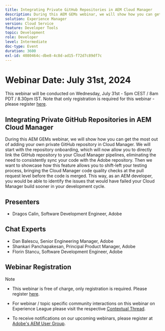 ```yaml
---
title: Integrating Private GitHub Repositories in AEM Cloud Manager
description: During this AEM GEMs webinar, we will show how you can get the most out of adding your own private GitHub repository in Cloud Manager. We will start with the repository onboarding, which will now allow you to directly link the GitHub repository to your Cloud Manager pipelines, eliminating the need to consistently sync your code with the Adobe repository. Then we want to showcase how this feature allows you to shift-left your testing process, bringing the Cloud Manager code quality checks at the pull request level before the code is merged. This way, as an AEM developer, you would be able to identify the issues that would have failed your Cloud Manager build sooner in your development cycle.
solution: Experience Manager
version: Cloud Service
feature: Developer Tools
topic: Development
role: Developer
level: Intermediate
doc-type: Event
duration: 3600
exl-id: 4080464c-dbe8-4c8d-ad15-f72d7c89df7c
---
```

# Webinar Date: July 31st, 2024

This webinar will be conducted on Wednesday, July 31st - 5pm CEST / 8am PDT / 8.30pm IST. Note that only registration is required for this webinar - please register [here](https://adobe.ly/3LmXfGk).

## Integrating Private GitHub Repositories in AEM Cloud Manager

During this AEM GEMs webinar, we will show how you can get the most out of adding your own private GitHub repository in Cloud Manager. We will start with the repository onboarding, which will now allow you to directly link the GitHub repository to your Cloud Manager pipelines, eliminating the need to consistently sync your code with the Adobe repository. Then we want to showcase how this feature allows you to shift-left your testing process, bringing the Cloud Manager code quality checks at the pull request level before the code is merged. This way, as an AEM developer, you would be able to identify the issues that would have failed your Cloud Manager build sooner in your development cycle.

## Presenters

* Dragos Calin, Software Development Engineer, Adobe

## Chat Experts

* Dan Balescu, Senior Engineering Manager, Adobe
* Shankari Panchapakesan, Principal Product Manager, Adobe
* Florin Stancu, Software Development Engineer, Adobe

## Webinar Registration

>[!NOTE]
> 
>* This webinar is free of charge, only registration is required. Please register [here](https://adobe.ly/3LmXfGk).
>
>* For webinar / topic specific community interactions on this webinar on Experience League please visit the respective [Contextual Thread](https://adobe.ly/4f1jhMo).
>
>* To receive notifications on our upcoming webinars, please register at [Adobe's AEM User Group](https://aem-augs.adobe.com/).
